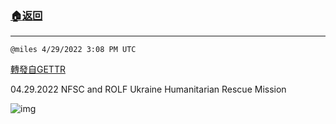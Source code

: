 ###  [:house:返回](README.md)
---


`@miles 4/29/2022 3:08 PM UTC`

[轉發自GETTR](https://gettr.com/post/p17kvfq5114)

04.29.2022 NFSC and ROLF Ukraine Humanitarian Rescue Mission

![img](https://media.gettr.com/group25/origin/2022/04/29/15/53adbbdd-08bb-e923-029d-916362c15a1e/6383d6c383a688bc0ce747d8282e44b3.jpeg)
